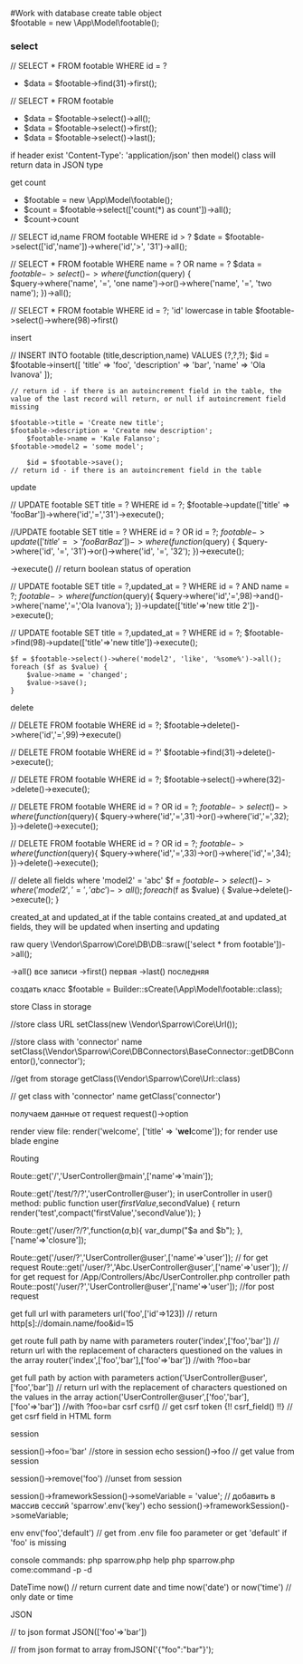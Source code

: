 #Work with database
create table object<br>
$footable = new \App\Model\footable();

### select

// SELECT * FROM footable  WHERE id = ?
*   $data = $footable->find(31)->first();

// SELECT * FROM footable
*	$data = $footable->select()->all();	
*	$data = $footable->select()->first();
*	$data = $footable->select()->last();<br>

if header exist 'Content-Type': 'application/json' then model() class will return data in JSON type

get count
*   $footable = new \App\Model\footable();
*    $count = $footable->select(['count(*) as count'])->all();
*   $count->count


// SELECT id,name FROM footable  WHERE id > ?
	$date = $footable->select(['id','name'])->where('id','>', '31')->all();	


// SELECT * FROM footable  WHERE name = ? OR  name = ?
    $data = $footable->select()->where(function ($query) {				
        $query->where('name', '=', 'one name')->or()->where('name', '=', 'two name');
    })->all();


// SELECT * FROM footable  WHERE id = ?;   'id' lowercase in table
	$footable->select()->where(98)->first()

insert

// INSERT INTO footable (title,description,name) VALUES (?,?,?);
	$id = $footable->insert([
        	'title' => 'foo',
        	'description' => 'bar',
        	'name' => 'Ola Ivanova'
        ]);


	// return id - if there is an autoincrement field in the table, the value of the last record will return, or null if autoincrement field missing

	$footable->title = 'Create new title';
	$footable->description = 'Create new description';
        $footable->name = 'Kale Falanso';
	$footable->model2 = 'some model';

        $id = $footable->save();
	// return id - if there is an autoincrement field in the table


update

// UPDATE footable SET title = ? WHERE id = ?;
	$footable->update(['title' => 'fooBar'])->where('id','=','31')->execute();


//UPDATE footable SET title = ? WHERE id = ? OR  id = ?;
	$footable->update(['title' => 'fooBarBaz'])->where(function ($query) {
	     $query->where('id', '=', '31')->or()->where('id', '=', '32');
	})->execute();

->execute() // return boolean status of operation


// UPDATE footable SET title = ?,updated_at = ?  WHERE id = ? AND  name = ?;
	    $footable->where(function($query){
        	$query->where('id','=',98)->and()->where('name','=','Ola Ivanova');
	    })->update(['title'=>'new title 2'])->execute();

// UPDATE footable SET title = ?,updated_at = ?   WHERE id = ?;
	$footable->find(98)->update(['title'=>'new title'])->execute();


    $f = $footable->select()->where('model2', 'like', '%some%')->all();
    foreach ($f as $value) {
        $value->name = 'changed';
        $value->save();
    }



delete

// DELETE FROM footable  WHERE id = ?;
	$footable->delete()->where('id','=',99)->execute()

// DELETE FROM footable  WHERE id = ?'
	$footable->find(31)->delete()->execute();

// DELETE FROM footable  WHERE id = ?;
	$footable->select()->where(32)->delete()->execute();

// DELETE FROM footable  WHERE id = ? OR  id = ?;
	$footable->select()->where(function($query){
        	$query->where('id','=',31)->or()->where('id','=',32);
	})->delete()->execute();

// DELETE FROM footable   WHERE id = ? OR  id = ?;
	$footable->where(function($query){
        	$query->where('id','=',33)->or()->where('id','=',34);
        })->delete()->execute();

// delete all fields where 'model2' = 'abc'
    $f = $footable->select()->where('model2', '=', 'abc')->all();
    foreach ($f as $value) {
        $value->delete()->execute();
    }


created_at and updated_at
if the table contains created_at and updated_at fields, they will be updated when inserting and updating


raw query
\Vendor\Sparrow\Core\DB\DB::sraw(['select * from footable'])->all();

->all()     все записи
->first()   первая
->last()    последняя
 

создать класс
$footable = Builder::sCreate(\App\Model\footable::class);

store Class in storage

//store class URL
setClass(new \Vendor\Sparrow\Core\Url());

//store class with 'connector' name
setClass(\Vendor\Sparrow\Core\DBConnectors\BaseConnector::getDBConnentor(),'connector');


//get from storage
getClass(\Vendor\Sparrow\Core\Url::class)

// get class with 'connector' name
getClass('connector')


получаем данные от request
request()->option


render view file:
 render('welcome', ['title' => '<b>wel</b>come']);
 for render use blade engine


Routing

Route::get('/','UserController@main',['name'=>'main']);

Route::get('/test/?/?','userController@user');
in userController in user() method:
public function user($firstValue,$secondValue)
    {
        return render('test',compact('firstValue','secondValue'));
    }
    
    

Route::get('/user/?/?',function($a,$b){
    var_dump("$a and $b");
},['name'=>'closure']);

Route::get('/user/?','UserController@user',['name'=>'user']);   // for get request
Route::get('/user/?','Abc.UserController@user',['name'=>'user']);   // for get request for /App/Controllers/Abc/UserController.php controller path
Route::post('/user/?','UserController@user',['name'=>'user']);  //for post request

get full url with parameters
url('foo',['id'=>123]) // return http[s]://domain.name/foo&id=15

get route full path by name with parameters
router('index',['foo','bar'])    // return url with the replacement of characters questioned on the values ​​in the array
router('index',['foo','bar'],['foo'=>'bar']) //with ?foo=bar

get full path by action with parameters
action('UserController@user',['foo','bar'])   // return url with the replacement of characters questioned on the values ​​in the array
action('UserController@user',['foo','bar'],['foo'=>'bar']) //with ?foo=bar
csrf
csrf()  // get csrf token
{!! csrf_field() !!}    // get csrf field in HTML form

session

session()->foo='bar'    //store in session
echo session()->foo     // get value from session

session()->remove('foo')    //unset from session

session()->frameworkSession()->someVariable = 'value';  // добавить в массив сессий 'sparrow'.env('key')
echo session()->frameworkSession()->someVariable;


env
env('foo','default')  // get from .env file foo parameter or get 'default' if 'foo' is missing


console commands:
php sparrow.php help
php sparrow.php come:command -p -d

DateTime
now()   // return current date and time
now('date') or now('time')  // only date or time

JSON

// to json format
JSON(['foo'=>'bar'])	

// from json format to array
fromJSON('{"foo":"bar"}');
